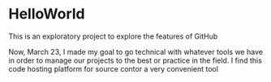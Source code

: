 # HelloWorld
This is an exploratory project to explore the features of GitHub

Now, March 23, I made my goal to go technical with whatever tools we have in order to manage our projects to the best or practice in the field.
I find this code hosting platform for source contor a very convenient tool

